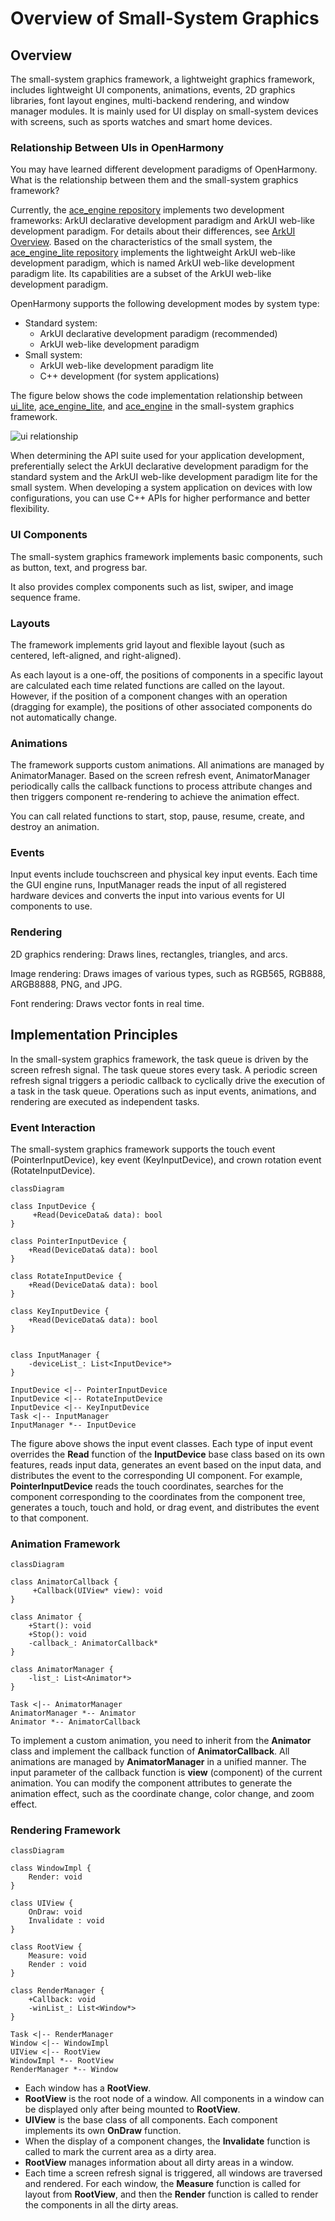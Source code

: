 # Overview of Small-System Graphics

## Overview
The small-system graphics framework, a lightweight graphics framework, includes lightweight UI components, animations, events, 2D graphics libraries, font layout engines, multi-backend rendering, and window manager modules. It is mainly used for UI display on small-system devices with screens, such as sports watches and smart home devices.

### Relationship Between UIs in OpenHarmony
You may have learned different development paradigms of OpenHarmony. What is the relationship between them and the small-system graphics framework?

Currently, the [ace_engine repository](https://gitee.com/openharmony/arkui_ace_engine) implements two development frameworks: ArkUI declarative development paradigm and ArkUI web-like development paradigm. For details about their differences, see [ArkUI Overview](../../application-dev/ui/arkui-overview.md). Based on the characteristics of the small system, the [ace_engine_lite repository](https://gitee.com/openharmony/arkui_ace_engine_lite) implements the lightweight ArkUI web-like development paradigm, which is named ArkUI web-like development paradigm lite. Its capabilities are a subset of the ArkUI web-like development paradigm.

OpenHarmony supports the following development modes by system type:
- Standard system:
  - ArkUI declarative development paradigm (recommended)
  - ArkUI web-like development paradigm
- Small system:
  - ArkUI web-like development paradigm lite
  - C++ development (for system applications)

The figure below shows the code implementation relationship between [ui_lite](https://gitee.com/openharmony/arkui_ui_lite), [ace_engine_lite](https://gitee.com/openharmony/arkui_ace_engine_lite), and [ace_engine](https://gitee.com/openharmony/arkui_ace_engine) in the small-system graphics framework.

![ui relationship](figures/openharmony_ui.png)

When determining the API suite used for your application development, preferentially select the ArkUI declarative development paradigm for the standard system and the ArkUI web-like development paradigm lite for the small system. When developing a system application on devices with low configurations, you can use C++ APIs for higher performance and better flexibility.


### UI Components
The small-system graphics framework implements basic components, such as button, text, and progress bar.

It also provides complex components such as list, swiper, and image sequence frame.

### Layouts
The framework implements grid layout and flexible layout (such as centered, left-aligned, and right-aligned).

As each layout is a one-off, the positions of components in a specific layout are calculated each time related functions are called on the layout. However, if the position of a component changes with an operation (dragging for example), the positions of other associated components do not automatically change.

### Animations
The framework supports custom animations. All animations are managed by AnimatorManager. Based on the screen refresh event, AnimatorManager periodically calls the callback functions to process attribute changes and then triggers component re-rendering to achieve the animation effect.

You can call related functions to start, stop, pause, resume, create, and destroy an animation.

### Events
Input events include touchscreen and physical key input events. Each time the GUI engine runs, InputManager reads the input of all registered hardware devices and converts the input into various events for UI components to use.

### Rendering
2D graphics rendering: Draws lines, rectangles, triangles, and arcs.

Image rendering: Draws images of various types, such as RGB565, RGB888, ARGB8888, PNG, and JPG.

Font rendering: Draws vector fonts in real time.

## Implementation Principles

In the small-system graphics framework, the task queue is driven by the screen refresh signal. The task queue stores every task. A periodic screen refresh signal triggers a periodic callback to cyclically drive the execution of a task in the task queue. Operations such as input events, animations, and rendering are executed as independent tasks.

### Event Interaction

The small-system graphics framework supports the touch event (PointerInputDevice), key event (KeyInputDevice), and crown rotation event (RotateInputDevice).

```mermaid
classDiagram

class InputDevice {
     +Read(DeviceData& data): bool
}

class PointerInputDevice {
    +Read(DeviceData& data): bool
}

class RotateInputDevice {
    +Read(DeviceData& data): bool
}

class KeyInputDevice {
    +Read(DeviceData& data): bool
}


class InputManager {
    -deviceList_: List<InputDevice*>
}

InputDevice <|-- PointerInputDevice
InputDevice <|-- RotateInputDevice
InputDevice <|-- KeyInputDevice
Task <|-- InputManager
InputManager *-- InputDevice
```

The figure above shows the input event classes. Each type of input event overrides the **Read** function of the **InputDevice** base class based on its own features, reads input data, generates an event based on the input data, and distributes the event to the corresponding UI component. For example, **PointerInputDevice** reads the touch coordinates, searches for the component corresponding to the coordinates from the component tree, generates a touch, touch and hold, or drag event, and distributes the event to that component.

### Animation Framework

```mermaid
classDiagram

class AnimatorCallback {
     +Callback(UIView* view): void
}

class Animator {
    +Start(): void
    +Stop(): void
    -callback_: AnimatorCallback*
}

class AnimatorManager {
    -list_: List<Animator*>
}

Task <|-- AnimatorManager
AnimatorManager *-- Animator
Animator *-- AnimatorCallback
```

To implement a custom animation, you need to inherit from the **Animator** class and implement the callback function of **AnimatorCallback**. All animations are managed by **AnimatorManager** in a unified manner. The input parameter of the callback function is **view** (component) of the current animation. You can modify the component attributes to generate the animation effect, such as the coordinate change, color change, and zoom effect.

### Rendering Framework

```mermaid
classDiagram

class WindowImpl {
    Render: void
}

class UIView {
    OnDraw: void
    Invalidate : void
}

class RootView {
    Measure: void
    Render : void
}

class RenderManager {
    +Callback: void
    -winList_: List<Window*>
}

Task <|-- RenderManager
Window <|-- WindowImpl
UIView <|-- RootView
WindowImpl *-- RootView
RenderManager *-- Window
```

 - Each window has a **RootView**.
 - **RootView** is the root node of a window. All components in a window can be displayed only after being mounted to **RootView**.
 - **UIView** is the base class of all components. Each component implements its own **OnDraw** function.
 - When the display of a component changes, the **Invalidate** function is called to mark the current area as a dirty area.
 - **RootView** manages information about all dirty areas in a window.
 - Each time a screen refresh signal is triggered, all windows are traversed and rendered. For each window, the **Measure** function is called for layout from **RootView**, and then the **Render** function is called to render the components in all the dirty areas.
